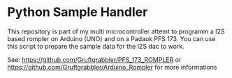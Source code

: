 # Python Sample Handler

This repository is part of my multi microcontroller attemt to programm a I2S based rompler on Arduino (UNO) and on a Padauk PFS 173.
You can use this script to prepare the sample data for the I2S dac to work.

See: https://github.com/Gruftgrabbler/PFS_173_ROMPLER or https://github.com/Gruftgrabbler/Arduino_Rompler
for more informations
